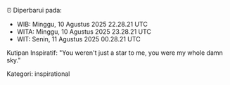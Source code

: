 ⏰ Diperbarui pada:
- WIB: Minggu, 10 Agustus 2025 22.28.21 UTC
- WITA: Minggu, 10 Agustus 2025 23.28.21 UTC
- WIT: Senin, 11 Agustus 2025 00.28.21 UTC

Kutipan Inspiratif:
"You weren't just a star to me, you were my whole damn sky."


Kategori: inspirational

